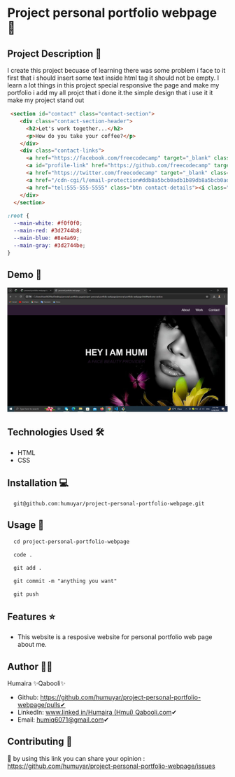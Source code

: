 # Project personal portfolio webpage 🚀

## Project Description 📝

I create this project becuase of learning there was some problem i face to it first that i should insert some text inside html tag it should not be empty.
I learn a lot things in this project special responsive the page and make my portfolio i add  my all projct that i done it.the simple design that i use it it make my project stand out 

```html
 <section id="contact" class="contact-section">
    <div class="contact-section-header">
      <h2>Let's work together...</h2>
      <p>How do you take your coffee?</p>
    </div>
    <div class="contact-links">
      <a href="https://facebook.com/freecodecamp" target="_blank" class="btn contact-details" rel="noopener"><i class="fab fa-facebook-square"></i> Facebook</a>
      <a id="profile-link" href="https://github.com/freecodecamp" target="_blank" class="btn contact-details" rel="noopener"><i class="fab fa-github"></i> GitHub</a>
      <a href="https://twitter.com/freecodecamp" target="_blank" class="btn contact-details" rel="noopener"><i class="fab fa-twitter"></i> Twitter</a>
      <a href="/cdn-cgi/l/email-protection#ddb8a5bcb0adb1b89db8a5bcb0adb1b8f3beb2b0" class="btn contact-details"><i class="fas fa-at"></i> Send a mail</a>
      <a href="tel:555-555-5555" class="btn contact-details"><i class="fas fa-mobile-alt"></i> Call me</a>
    </div>
  </section>
```

```css
:root {
  --main-white: #f0f0f0;
  --main-red: #3d2744b8;
  --main-blue: #8e4a69;
  --main-gray: #3d2744be;
}
```
## Demo 📸

![Project Demo](access/Screenshot%20(197).png)

## Technologies Used 🛠️
- HTML
- CSS

## Installation 💻

```clone
  git@github.com:humuyar/project-personal-portfolio-webpage.git
```

## Usage 🎯

```clone
  cd project-personal-portfolio-webpage
```
```clone
  code .
```
```clone
  git add .
```
```clone
  git commit -m "anything you want"
```
```clone
  git push
```

## Features ⭐
- This website is a resposive website for personal portfolio web page about me. 

## Author 👩‍💼
Humaira ✨Qabooli✨
- Github: https://github.com/humuyar/project-personal-portfolio-webpage/pulls✔
- LinkedIn: [www.linked in/Humaira (Hmui) Qabooli.com](https://www.linkedin.com/in/humaira-qabooli-0aa529309/)✔
- Email: humiq6071@gmail.com✔

## Contributing 🤝
🎇 by using this link you can share your opinion : https://github.com/humuyar/project-personal-portfolio-webpage/issues


